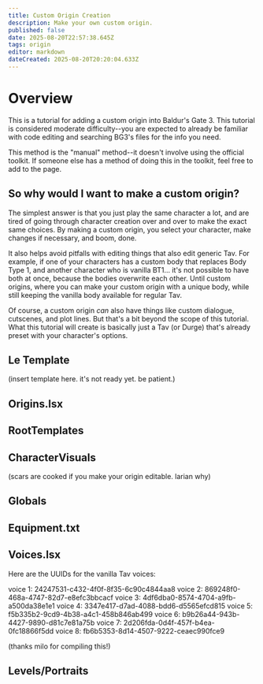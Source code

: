 ```yaml
---
title: Custom Origin Creation
description: Make your own custom origin.
published: false
date: 2025-08-20T22:57:38.645Z
tags: origin
editor: markdown
dateCreated: 2025-08-20T20:20:04.633Z
---
```


# Overview
This is a tutorial for adding a custom origin into Baldur's Gate 3. This tutorial is considered moderate difficulty--you are expected to already be familiar with code editing and searching BG3's files for the info you need.

This method is the "manual" method--it doesn't involve using the official toolkit. If someone else has a method of doing this in the toolkit, feel free to add to the page.

## So why would I want to make a custom origin?

The simplest answer is that you just play the same character a lot, and are tired of going through character creation over and over to make the exact same choices. By making a custom origin, you select your character, make changes if necessary, and boom, done.

It also helps avoid pitfalls with editing things that also edit generic Tav. For example, if one of your characters has a custom body that replaces Body Type 1, and another character who is vanilla BT1... it's not possible to have both at once, because the bodies overwrite each other. Until custom origins, where you can make your custom origin with a unique body, while still keeping the vanilla body available for regular Tav.

Of course, a custom origin *can* also have things like custom dialogue, cutscenes, and plot lines. But that's a bit beyond the scope of this tutorial. What this tutorial will create is basically just a Tav (or Durge) that's already preset with your character's options.

## Le Template

(insert template here. it's not ready yet. be patient.)

## Origins.lsx

## RootTemplates

## CharacterVisuals

(scars are cooked if you make your origin editable. larian why)

## Globals

## Equipment.txt

## Voices.lsx

Here are the UUIDs for the vanilla Tav voices:

voice 1: 24247531-c432-4f0f-8f35-6c90c4844aa8
voice 2: 869248f0-468a-4747-82d7-e8efc3bbcacf
voice 3: 4df6dba0-8574-4704-a9fb-a500da38e1e1
voice 4: 3347e417-d7ad-4088-bdd6-d5565efcd815
voice 5: f5b335b2-9cd9-4b38-a4c1-458b846ab499
voice 6: b9b26a44-943b-4427-9890-d81c7e81a75b
voice 7: 2d206fda-0d4f-457f-b4ea-0fc18866f5dd
voice 8: fb6b5353-8d14-4507-9222-ceaec990fce9

(thanks milo for compiling this!)

## Levels/Portraits
